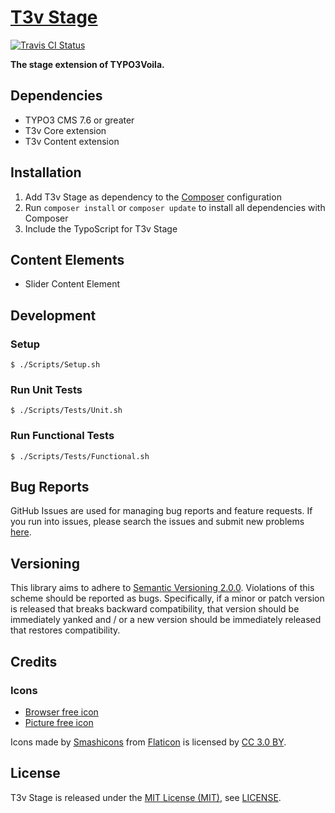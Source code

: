 [T3v Stage]
===========

[![Travis CI Status][Travis CI Status]][Travis CI]

**The stage extension of TYPO3Voila.**

Dependencies
------------

* TYPO3 CMS 7.6 or greater
* T3v Core extension
* T3v Content extension

Installation
------------

1. Add T3v Stage as dependency to the [Composer] configuration
2. Run `composer install` or `composer update` to install all dependencies with Composer
3. Include the TypoScript for T3v Stage

Content Elements
----------------

* Slider Content Element

Development
-----------

### Setup

```
$ ./Scripts/Setup.sh
```

### Run Unit Tests

```
$ ./Scripts/Tests/Unit.sh
```

### Run Functional Tests

```
$ ./Scripts/Tests/Functional.sh
```

Bug Reports
-----------

GitHub Issues are used for managing bug reports and feature requests. If you run into issues, please search the issues
and submit new problems [here].

Versioning
----------

This library aims to adhere to [Semantic Versioning 2.0.0]. Violations of this scheme should be reported as bugs.
Specifically, if a minor or patch version is released that breaks backward compatibility, that version should be
immediately yanked and / or a new version should be immediately released that restores compatibility.

Credits
-------

### Icons

* [Browser free icon]
* [Picture free icon]

Icons made by [Smashicons] from [Flaticon] is licensed by [CC 3.0 BY].

License
-------

T3v Stage is released under the [MIT License (MIT)], see [LICENSE].

[Acceptance testing TYPO3]: https://wiki.typo3.org/Acceptance_testing "Acceptance testing TYPO3"
[Automated testing TYPO3]: https://wiki.typo3.org/Automated_testing "Automated testing TYPO3"
[Browser free icon]: https://www.flaticon.com/free-icon/browser_140807 "Browser free icon"
[CC 3.0 BY]: http://creativecommons.org/licenses/by/3.0/ "Creative Commons BY 3.0"
[Composer]: https://getcomposer.org "Dependency Manager for PHP"
[Flaticon]: http://www.flaticon.com "Flaticon"
[Functional testing TYPO3]: https://wiki.typo3.org/Functional_testing "Functional testing TYPO3"
[here]: https://github.com/t3v/t3v_stage/issues "GitHub Issue Tracker"
[LICENSE]: https://raw.githubusercontent.com/t3v/t3v_stage/master/LICENSE "License"
[MIT License (MIT)]: http://opensource.org/licenses/MIT "The MIT License (MIT)"
[Picture free icon]: https://www.flaticon.com/free-icon/picture_148711 "Picture free icon"
[Semantic Versioning 2.0.0]: http://semver.org "Semantic Versioning 2.0.0"
[Smashicons]: https://www.flaticon.com/authors/smashicons "Smashicons"
[T3v Stage]: https://t3v.github.io/t3v_stage/ "The stage extension of TYPO3Voila."
[Travis CI Status]: https://img.shields.io/travis/t3v/t3v_stage.svg?style=flat "Travis CI Status"
[Travis CI]: https://travis-ci.org/t3v/t3v_stage "T3v Stage at Travis CI"
[TYPO3voila]: https://github.com/t3v "“UH LÁLÁ, TYPO3!”"
[Unit Testing TYPO3]: https://wiki.typo3.org/Unit_Testing_TYPO3 "Unit testing TYPO3"